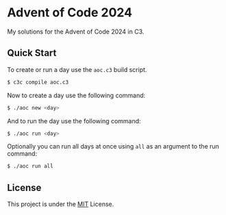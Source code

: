 # Advent of Code 2024

My solutions for the Advent of Code 2024 in C3.

## Quick Start

To create or run a day use the `aoc.c3` build script.

```sh
$ c3c compile aoc.c3
```

Now to create a day use the following command:
```sh
$ ./aoc new <day>
```

And to run the day use the following command:
```sh
$ ./aoc run <day>
```

Optionally you can run all days at once using `all` as an argument to the run command:
```sh
$ ./aoc run all
```

## License

This project is under the [MIT](./LICENSE) License.

